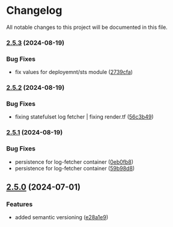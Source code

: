 # Changelog

All notable changes to this project will be documented in this file.

### [2.5.3](https://github.com/axetrading/terraform-helm-aws-deployment/compare/v2.5.2...v2.5.3) (2024-08-19)


### Bug Fixes

* fix values for deployemnt/sts module ([2739cfa](https://github.com/axetrading/terraform-helm-aws-deployment/commit/2739cfa416e5da90090b7e435b3634fc1ebb6e84))

### [2.5.2](https://github.com/axetrading/terraform-helm-aws-deployment/compare/v2.5.1...v2.5.2) (2024-08-19)


### Bug Fixes

* fixing statefulset log fetcher | fixing render.tf ([56c3b49](https://github.com/axetrading/terraform-helm-aws-deployment/commit/56c3b491c40837d23522e21519a8e60aac19b740))

### [2.5.1](https://github.com/axetrading/terraform-helm-aws-deployment/compare/v2.5.0...v2.5.1) (2024-08-19)


### Bug Fixes

* persistence for log-fetcher container ([0eb0fb8](https://github.com/axetrading/terraform-helm-aws-deployment/commit/0eb0fb8cdf3c93de570939aa5179b203b876f20d))
* persistence for log-fetcher container ([59b98d8](https://github.com/axetrading/terraform-helm-aws-deployment/commit/59b98d829dd400420342be5c4e8f8546f4515a42))

## [2.5.0](https://github.com/axetrading/terraform-helm-aws-deployment/compare/v2.4.4...v2.5.0) (2024-07-01)


### Features

* added semantic versioning ([e28a1e9](https://github.com/axetrading/terraform-helm-aws-deployment/commit/e28a1e9ffcb4e644ccf18a2639f6d0e2d27f5e16))
